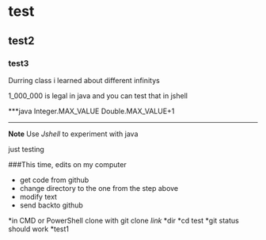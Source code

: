 # test
## test2
### test3

Durring class i learned about different infinitys

1_000_000 is legal in java and you can test that in jshell

***java
Integer.MAX_VALUE
Double.MAX_VALUE+1
***

**Note**
Use *Jshell* to experiment with java

just testing

###This time, edits on my computer
* get code from github
* change directory to the one from the step above
* modify text
* send backto github

*in CMD or PowerShell clone with git clone *link*
*dir
*cd test
*git status should work
*test1